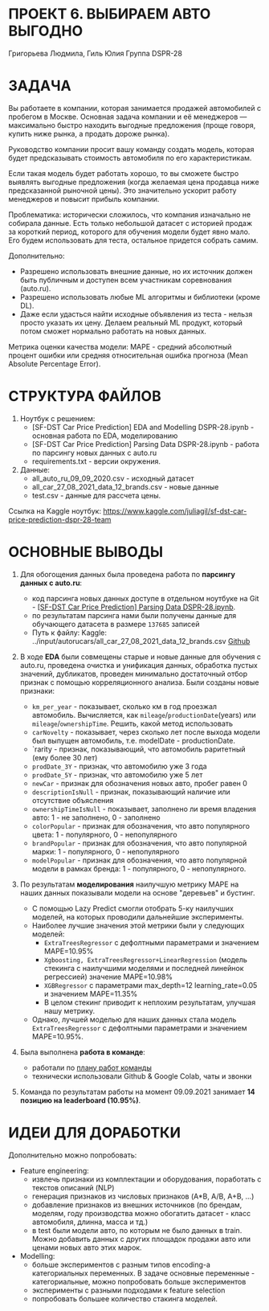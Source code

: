 # ПРОЕКТ 6. ВЫБИРАЕМ АВТО ВЫГОДНО

Григорьева Людмила, Гиль Юлия
Группа DSPR-28


# ЗАДАЧА

Вы работаете в компании, которая занимается продажей автомобилей с пробегом в Москве. Основная задача компании и её менеджеров — максимально быстро находить выгодные предложения (проще говоря, купить ниже рынка, а продать дороже рынка). 

Руководство компании просит вашу команду создать модель, которая будет предсказывать стоимость автомобиля по его характеристикам.

Если такая модель будет работать хорошо, то вы сможете быстро выявлять выгодные предложения (когда желаемая цена продавца ниже предсказанной рыночной цены). Это значительно ускорит работу менеджеров и повысит прибыль компании.

Проблематика: исторически сложилось, что компания изначально не собирала данные. Есть только небольшой датасет с историей продаж за короткий период, которого для обучения модели будет явно мало. Его будем использовать для теста, остальное придется собрать самим.

Дополнительно:
- Разрешено использовать внешние данные, но их источник должен быть публичным и доступен всем участникам соревнования (auto.ru).
- Разрешено использовать любые ML алгоритмы и библиотеки (кроме DL).
- Даже если удасться найти исходные объявления из теста - нельзя просто указать их цену. Делаем реальный ML продукт, который потом сможет нормально работать на новых данных.

Метрика оценки качества модели: MAPE - средний абсолютный процент ошибки или средняя относительная ошибка прогноза (Mean Absolute Percentage Error).


# СТРУКТУРА ФАЙЛОВ

1. Ноутбук с решением:
    - [SF-DST Car Price Prediction] EDA and Modelling DSPR-28.ipynb - основная работа по EDA, моделированию
    - [SF-DST Car Price Prediction] Parsing Data DSPR-28.ipynb - работа по парсингу новых данных с auto.ru
    - requirements.txt - версии окружения.
2. Данные:
    - all_auto_ru_09_09_2020.csv - исходный датасет
    - all_car_27_08_2021_data_12_brands.csv - новые данные
    - test.csv - данные для рассчета цены.

Ссылка на Kaggle ноутбук: https://www.kaggle.com/juliagil/sf-dst-car-price-prediction-dspr-28-team

# ОСНОВНЫЕ ВЫВОДЫ

1. Для обогощения данных была проведена работа по **парсингу данных с auto.ru**:
    - код парсинга новых данных доступе в отдельном ноутбуке на Git - [[SF-DST Car Price Prediction] Parsing Data DSPR-28.ipynb](https://github.com/juliiik/SF_DSPR_28_Gil/blob/main/module_6/%5BSF-DST%20Car%20Price%20Prediction%5D%20Parsing%20Data%20DSPR-28.ipynb).
    - по результатам парсинга нами были получены данные для обучающего датасета в размере `137685` записей
    - Путь к файлу: Kaggle: ../input/autorucars/all_car_27_08_2021_data_12_brands.csv [Github](https://github.com/juliiik/SF_DSPR_28_Gil/blob/main/module_6/all_car_27_08_2021_data_12_brands.csv)

2. В ходе **EDA** были совмещены старые и новые данные для обучения с auto.ru, проведена очистка и унификация данных, обработка пустых значений, дубликатов, проведен минимально достаточный отбор признак с помощью корреляционного анализа. Были созданы новые признаки:
    - `km_per_year` - показывает, сколько км в год проезжал автомобиль. Вычисляется, как `mileage`/`productionDate`(years) или `mileage`/`ownershipTime`. Решить, какой метод использовать
    - `carNovelty` - показывает, через сколько лет после выхода модели был выпущен автомобиль, т.е. modelDate - productionDate. 
    - `rarity - признак, показывающий, что автомобиль раритетный (ему более 30 лет)
    - `prodDate_3Y` - признак, что автомобилю уже 3 года
    - `prodDate_5Y` - признак, что автомобилю уже 5 лет
    - `newCar` - признак для обозначения новых авто, пробег равен 0
    - `descriptionIsNull` - признак, показывающий наличие или отсутствие объясления
    - `ownershipTimeIsNull` - показывает, заполнено ли время владения авто: 1 - не заполнено, 0 - заполнено
    - `colorPopular` - признак для обозначения, что авто популярного цвета: 1 - популярного, 0 - непопулярного
    - `brandPopular` - признак для обозначения, что авто популярной марки: 1 - популярного, 0 - непопулярного
    - `modelPopular` - признак для обозначения, что авто популярной модели в рамках бренда: 1 - популярного, 0 - непопулярного.

3. По результатам **моделирования** наилучшую метрику MAPE на наших данных показывали модели на основе "деревьев" и бустинг. 
    - С помощью Lazy Predict смогли отобрать 5-ку наилучших моделей, на которых проводили дальнейшие эксперименты. 
    - Наиболее лучшие значения этой метрики были у следующих моделей:
        - `ExtraTreesRegressor` с дефолтными параметрами и значением MAPE=10.95%
        - `Xgboosting, ExtraTreesRegressor+LinearRegression` (модель стекинга с наилучшими моделями и последней линейнок регрессией) значение MAPE=10.98%
        - `XGBRegressor` с параметрами max_depth=12 learning_rate=0.05 и значением MAPE=11.35%
        - В целом стекинг приводит к неплохим результатам, улучшая нашу метрику.  
    - Однако, лучшей моделью для наших данных стала модель `ExtraTreesRegressor` с дефолтными параметрами и значением MAPE=10.95%.
4. Была выполнена **работа в команде**:
    - работали по [плану работ команды](https://docs.google.com/spreadsheets/d/1ZNuAuKiX1eAxQJlAPlvRofNXmlvBpAK3i5o6QDyCOw0/edit?usp=sharing0)
    - технически использовали Github & Google Colab, чаты и звонки
5. Команда по результатам работы на момент 09.09.2021 занимает **14 позицию на leaderboard (10.95%)**.


# ИДЕИ ДЛЯ ДОРАБОТКИ

Дополнительно можно попробовать:
- Feature engineering: 
    - извлечь признаки из комплектации и оборудования, поработать с текстов описаний (NLP)
    - генерация признаков из числовых признаков (A*B, A/B, A+B, ...)
    - добавление признаков из внешних источников (по брендам, моделям, году производства можно обогатить датасет - класс автомобиля, длинна, масса и тд.)
    - в test были модели авто, по которым не было данных в train. Можно добавить данных с других площадок продажи авто или ценами новых авто этих марок.
- Modelling: 
    - больше экспериментов с разным типов encoding-а категориальных переменных. В задаче основные переменные - категориальные, можно попробовать больше экспериментов
    - эксперименты с разными подходами к feature selection
    - попробовать большее количество стакинга моделей.